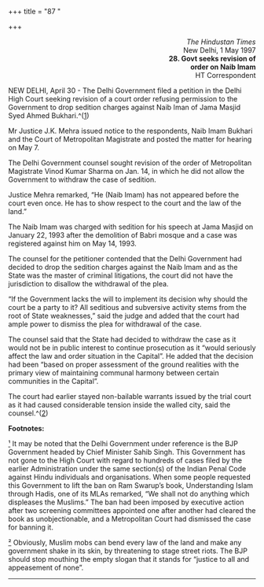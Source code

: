 +++
title = "87 "

+++
<div align="right">

*The Hindustan Times*  
New Delhi, 1 May 1997  
**28. Govt seeks revision of**  
**order on Naib Imam**  
HT Correspondent

</div>

NEW DELHI, April 30 - The Delhi Government filed a petition in the Delhi
High Court seeking revision of a court order refusing permission to the
Government to drop sedition charges against Naib Iman of Jama Masjid
Syed Ahmed Bukhari.^([1](#1))

Mr Justice J.K. Mehra issued notice to the respondents, Naib Imam
Bukhari and the Court of Metropolitan Magistrate and posted the matter
for hearing on May 7.

The Delhi Government counsel sought revision of the order of
Metropolitan Magistrate Vinod Kumar Sharma on Jan. 14, in which he did
not allow the Government to withdraw the case of sedition.

Justice Mehra remarked, “He (Naib Imam) has not appeared before the
court even once. He has to show respect to the court and the law of the
land.”

The Naib Imam was charged with sedition for his speech at Jama Masjid on
January 22, 1993 after the demolition of Babri mosque and a case was
registered against him on May 14, 1993.

The counsel for the petitioner contended that the Delhi Government had
decided to drop the sedition charges against the Naib Imam and as the
State was the master of criminal litigations, the court did not have the
jurisdiction to disallow the withdrawal of the plea.

“If the Government lacks the will to implement its decision why should
the court be a party to it?  All seditious and subversive activity stems
from the root of State weaknesses,” said the judge and added that the
court had ample power to dismiss the plea for withdrawal of the case.

The counsel said that the State had decided to withdraw the case as it
would not be in public interest to continue prosecution as it “would
seriously affect the law and order situation in the Capital”. He added
that the decision had been “based on proper assessment of the ground
realities with the primary view of maintaining communal harmony between
certain communities in the Capital”.

The court had earlier stayed non-bailable warrants issued by the trial
court as it had caused considerable tension inside the walled city, said
the counsel.^([2](#2))  
 

**Footnotes:**

[¹](#1a) It may be noted that the Delhi Government under reference is
the BJP Government headed by Chief Minister Sahib Singh. This Government
has not gone to the High Court with regard to hundreds of cases filed by
the earlier Administration under the same section(s) of the Indian Penal
Code against Hindu individuals and organisations. When some people
requested this Government to lift the ban on Ram Swarup’s book,
Understanding Islam through Hadis, one of its MLAs remarked, “We shall
not do anything which displeases the Muslims.” The ban had been imposed
by executive action after two screening committees appointed one after
another had cleared the book as unobjectionable, and a Metropolitan
Court had dismissed the case for banning it.

[²](#2a) Obviously, Muslim mobs can bend every law of the land and make
any government shake in its skin, by threatening to stage street riots.
The BJP should stop mouthing the empty slogan that it stands for
“justice to all and appeasement of none”.  
 

------------------------------------------------------------------------


